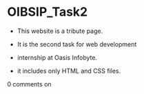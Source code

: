 # OIBSIP_Task2
+ This website is a tribute page.

+ It is the second task for web development 

+ internship at Oasis Infobyte.
+ it includes only HTML and CSS files.

0 comments on 

<!---
Harsh12a/Harsh12a is a ✨ special ✨ repository because its `README.md` (this file) appears on your GitHub profile.
You can click the Preview link to take a look at your changes.
--->
